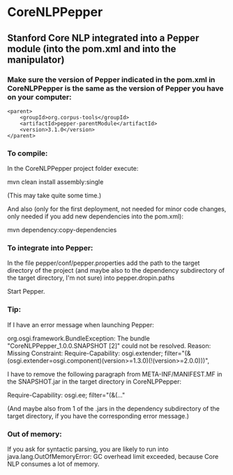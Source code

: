 # CoreNLPPepper


## Stanford Core NLP integrated into a Pepper module (into the pom.xml and into the manipulator)

### Make sure the version of Pepper indicated in the pom.xml in CoreNLPPepper is the same as the version of Pepper you have on  your computer:

```
<parent>
	<groupId>org.corpus-tools</groupId>
	<artifactId>pepper-parentModule</artifactId>
	<version>3.1.0</version>
</parent>
```

### To compile:

In the CoreNLPPepper project folder execute:

mvn clean install assembly:single

(This may take quite some time.)

And also (only for the first deployment, not needed for minor code changes, only needed if you add new dependencies into the pom.xml):

mvn dependency:copy-dependencies


### To integrate into Pepper:

In the file pepper/conf/pepper.properties add the path to the target directory of the project (and maybe also to the dependency subdirectory of the target directory, I'm not sure) into pepper.dropin.paths

Start Pepper.


### Tip:

If I have an error message when launching Pepper:

org.osgi.framework.BundleException: The bundle "CoreNLPPepper_1.0.0.SNAPSHOT [2]" could not be resolved. Reason: Missing Constraint: Require-Capability: osgi.extender; filter="(&(osgi.extender=osgi.component)(version>=1.3.0)(!(version>=2.0.0)))",

I have to remove the following paragraph from META-INF/MANIFEST.MF in the SNAPSHOT.jar in the target directory in CoreNLPPepper:

Require-Capability: osgi.ee; filter="(&(..."

(And maybe also from 1 of the .jars in the dependency subdirectory of the target directory, if you have the corresponding error message.)


### Out of memory:

If you ask for syntactic parsing, you are likely to run into java.lang.OutOfMemoryError: GC overhead limit exceeded, because Core NLP consumes a lot of memory. 